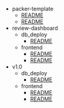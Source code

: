 - packer-template
    - [README](/packer-template/README.md)
  - [README](/README.md)
- review-dashboard
  - db_deploy
      - [README](/review-dashboard/db_deploy/README.md)
  - frontend
      - [README](/review-dashboard/frontend/README.md)
    - [README](/review-dashboard/README.md)
- v1.0
  - db_deploy
      - [README](/v1.0/db_deploy/README.md)
  - frontend
      - [README](/v1.0/frontend/README.md)
    - [README](/v1.0/README.md)
